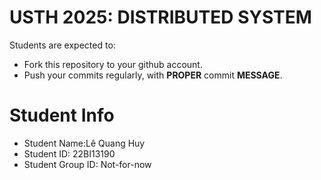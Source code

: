 USTH 2025: DISTRIBUTED SYSTEM
=====================================================

Students are expected to:
* Fork this repository to your github account.
* Push your commits regularly, with **PROPER** commit **MESSAGE**.


Student Info
=========================
* Student Name:Lê Quang Huy
* Student ID: 22BI13190
* Student Group ID: Not-for-now






